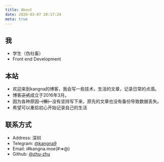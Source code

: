 ```yaml
---
title: About
date: 2020-03-07 20:17:24
meta: true
---
```


## 我

* 学生（伪社畜）
* Front end Development

## 本站

* 欢迎来到kangna的博客，我会写一些技术，生活的文章，记录日常的点滴。
* 博客~~正式~~成立于2016年3月。
* 因为各种原因~~（懒）~~没有坚持写下来，原先的文章也没有备份导致数据丢失。
* 希望可以重拾初心开始记录自己的生活

## 联系方式

* Address: 深圳
* Telegram: [@kangna9](https://t.me/s/kangna9)
* Email: i#kangna.moe(#=>@)
* Github: [@zhu-zhu](https://github.com/zhu-zhu)
